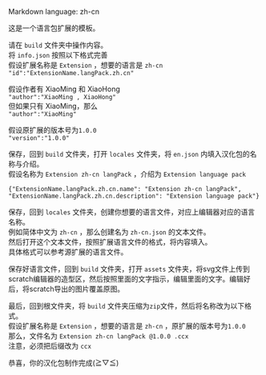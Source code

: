 Markdown language: zh-cn

这是一个语言包扩展的模板。

请在 `build` 文件夹中操作内容。  
将 `info.json` 按照以下格式完善  
假设扩展名称是 `Extension` ，想要的语言是 `zh-cn`  
`"id":"ExtensionName.langPack.zh.cn"`  

假设作者有 XiaoMing 和 XiaoHong  
`"author":"XiaoMing , XiaoHong"`  
但如果只有 XiaoMing，那么  
`"author":"XiaoMing"`  

假设原扩展的版本号为`1.0.0`  
`"version":"1.0.0"`  

保存，回到 `build` 文件夹，打开 `locales` 文件夹，将 `en.json` 内填入汉化包的名称与介绍。  
假设名称为 `Extension zh-cn langPack` ，介绍为 `Extension language pack`  
```
{"ExtensionName.langPack.zh.cn.name": "Extension zh-cn langPack",
"ExtensionName.langPack.zh.cn.description": "Extension language pack"}
```

保存，回到 `locales` 文件夹，创建你想要的语言文件，对应上编辑器对应的语言名称。  
例如简体中文为 `zh-cn` ，那么创建名为 `zh-cn.json` 的文本文件。  
然后打开这个文本文件，按照扩展语言文件的格式，将内容填入。  
具体格式可以参考源扩展的语言文件。  

保存好语言文件，回到 `build` 文件夹，打开 `assets` 文件夹，将svg文件上传到scratch编辑器的造型区，然后按照里面的文字指示，编辑里面的文字。编辑好后，将scratch导出的图片覆盖原图。  

最后，回到根文件夹，将 `build` 文件夹压缩为`zip`文件，然后将名称改为以下格式。  
假设扩展名称是 `Extension` ，想要的语言是 `zh-cn` ，原扩展的版本号为`1.0.0`  
那么，文件名为 `Extension zh-cn langPack @1.0.0 .ccx`  
注意，必须把后缀改为 `ccx`  

恭喜，你的汉化包制作完成(≧▽≦)